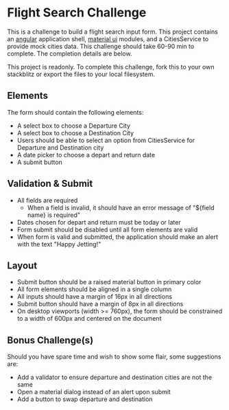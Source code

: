 # Flight Search Challenge

This is a challenge to build a flight search input form. This project contains an [angular](https://angular.io/) application shell, [material ui](https://material.angular.io/) modules, and a CitiesService to provide mock cities data. This challenge should take 60-90 min to complete. The completion details are below.

This project is readonly. To complete this challenge, fork this to your own stackblitz or export the files to your local filesystem.

## Elements

The form should contain the following elements:

- A select box to choose a Departure City
- A select box to choose a Destination City
- Users should be able to select an option from CitiesService for Departure and Destination city
- A date picker to choose a depart and return date
- A submit button

## Validation & Submit

- All fields are required
  - When a field is invalid, it should have an error message of "${field name} is required"
- Dates chosen for depart and return must be today or later
- Form submit should be disabled until all form elements are valid
- When form is valid and submitted, the application should make an alert with the text "Happy Jetting!"

## Layout

- Submit button should be a raised material button in primary color
- All form elements should be aligned in a single column
- All inputs should have a margin of 16px in all directions
- Submit button should have a margin of 8px in all directions
- On desktop viewports (width >= 760px), the form should be constrained to a width of 600px and centered on the document

## Bonus Challenge(s)

Should you have spare time and wish to show some flair, some suggestions are:

- Add a validator to ensure departure and destination cities are not the same
- Open a material dialog instead of an alert upon submit
- Add a button to swap departure and destination
